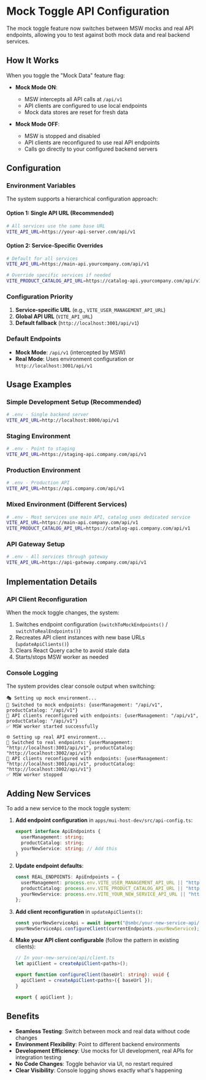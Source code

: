 # Mock Toggle API Configuration

The mock toggle feature now switches between MSW mocks and real API endpoints, allowing you to test against both mock data and real backend services.

## How It Works

When you toggle the "Mock Data" feature flag:

- **Mock Mode ON**: 
  - MSW intercepts all API calls at `/api/v1`
  - API clients are configured to use local endpoints
  - Mock data stores are reset for fresh data
  
- **Mock Mode OFF**:
  - MSW is stopped and disabled
  - API clients are reconfigured to use real API endpoints
  - Calls go directly to your configured backend servers

## Configuration

### Environment Variables

The system supports a hierarchical configuration approach:

#### Option 1: Single API URL (Recommended)
```bash
# All services use the same base URL
VITE_API_URL=https://your-api-server.com/api/v1
```

#### Option 2: Service-Specific Overrides
```bash
# Default for all services
VITE_API_URL=https://main-api.yourcompany.com/api/v1

# Override specific services if needed
VITE_PRODUCT_CATALOG_API_URL=https://catalog-api.yourcompany.com/api/v1
```

### Configuration Priority

1. **Service-specific URL** (e.g., `VITE_USER_MANAGEMENT_API_URL`)
2. **Global API URL** (`VITE_API_URL`)
3. **Default fallback** (`http://localhost:3001/api/v1`)

### Default Endpoints

- **Mock Mode**: `/api/v1` (intercepted by MSW)
- **Real Mode**: Uses environment configuration or `http://localhost:3001/api/v1`

## Usage Examples

### Simple Development Setup (Recommended)

```bash
# .env - Single backend server
VITE_API_URL=http://localhost:8000/api/v1
```

### Staging Environment

```bash
# .env - Point to staging
VITE_API_URL=https://staging-api.company.com/api/v1
```

### Production Environment

```bash
# .env - Production API
VITE_API_URL=https://api.company.com/api/v1
```

### Mixed Environment (Different Services)

```bash
# .env - Most services use main API, catalog uses dedicated service
VITE_API_URL=https://main-api.company.com/api/v1
VITE_PRODUCT_CATALOG_API_URL=https://catalog-api.company.com/api/v1
```

### API Gateway Setup

```bash
# .env - All services through gateway
VITE_API_URL=https://api-gateway.company.com/api/v1
```

## Implementation Details

### API Client Reconfiguration

When the mock toggle changes, the system:

1. Switches endpoint configuration (`switchToMockEndpoints()` / `switchToRealEndpoints()`)
2. Recreates API client instances with new base URLs (`updateApiClients()`)
3. Clears React Query cache to avoid stale data
4. Starts/stops MSW worker as needed

### Console Logging

The system provides clear console output when switching:

```
🎭 Setting up mock environment...
📡 Switched to mock endpoints: {userManagement: "/api/v1", productCatalog: "/api/v1"}
🔄 API clients reconfigured with endpoints: {userManagement: "/api/v1", productCatalog: "/api/v1"}
✅ MSW worker started successfully
```

```
🌐 Setting up real API environment...
📡 Switched to real endpoints: {userManagement: "http://localhost:3001/api/v1", productCatalog: "http://localhost:3002/api/v1"}
🔄 API clients reconfigured with endpoints: {userManagement: "http://localhost:3001/api/v1", productCatalog: "http://localhost:3002/api/v1"}
✅ MSW worker stopped
```

## Adding New Services

To add a new service to the mock toggle system:

1. **Add endpoint configuration** in `apps/mui-host-dev/src/api-config.ts`:
   ```typescript
   export interface ApiEndpoints {
     userManagement: string;
     productCatalog: string;
     yourNewService: string; // Add this
   }
   ```

2. **Update endpoint defaults**:
   ```typescript
   const REAL_ENDPOINTS: ApiEndpoints = {
     userManagement: process.env.VITE_USER_MANAGEMENT_API_URL || "http://localhost:3001/api/v1",
     productCatalog: process.env.VITE_PRODUCT_CATALOG_API_URL || "http://localhost:3002/api/v1",
     yourNewService: process.env.VITE_YOUR_NEW_SERVICE_API_URL || "http://localhost:3003/api/v1",
   };
   ```

3. **Add client reconfiguration** in `updateApiClients()`:
   ```typescript
   const yourNewServiceApi = await import("@smbc/your-new-service-api/client");
   yourNewServiceApi.configureClient(currentEndpoints.yourNewService);
   ```

4. **Make your API client configurable** (follow the pattern in existing clients):
   ```typescript
   // In your-new-service/api/client.ts
   let apiClient = createApiClient<paths>();
   
   export function configureClient(baseUrl: string): void {
     apiClient = createApiClient<paths>({ baseUrl });
   }
   
   export { apiClient };
   ```

## Benefits

- **Seamless Testing**: Switch between mock and real data without code changes
- **Environment Flexibility**: Point to different backend environments
- **Development Efficiency**: Use mocks for UI development, real APIs for integration testing
- **No Code Changes**: Toggle behavior via UI, no restart required
- **Clear Visibility**: Console logging shows exactly what's happening